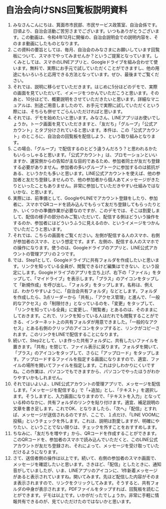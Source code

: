 # 自治会向けSNS回覧板説明資料
1. みなさんこんにちは、箕面市市民部、市民サービス政策室、自治会係です。日頃より、自治会活動ご苦労さまでございます。いつもありがとうございます。この動画は、令和4年12月に開催の、自治会説明会での説明内容を、そのまま動画にしたものとなります。
2. この資料の要旨としては、毎月、自治会のみなさまにお願いしています回覧板について、スマホでやってみませんか？というご提案となっています。しくみとしては、スマホのLINEアプリと、Googleドライブを組み合わせて使います。無料で、実際にお手元で試していただくことができますし、他の用途にもいろいろと応用できる方法となっています。ぜひ、最後までご覧ください。
3. それでは、説明に移らせていただきます。はじめに5分ほどのデモで、実際の画面を見ていただいて、イメージをつかんでいただこうと思います。そのあと、10分ほどで、概要説明をさせていただきたいと思います。詳細なマニュアルは、別途ご用意しましたので、お手元で実際に試していただくという際には、そちらも併せてごらんいただければと思います。
4. それでは、デモを始めたいと思います。みなさん、LINEアプリはお使いでしょうか。トーク画面を見ていただきますと、「友だち」「グループ」「公式アカウント」とタブ分けされていると思います。本件は、この「公式アカウント」のところに、自治会の回覧板を配信しよう、という取り組みとなります。
5. この場合、「グループ」で配信するのとどう違うんだろう？と思われるかたもいらっしゃると思います。「公式アカウント」は、プロモーションといいますか、運営側からの告知が主な目的であるため、参加者同士が友だち登録する必要がありません。参加者の多いグループトークに参加するのは抵抗がある、というかたも多いと思います。LINE公式アカウントを使えば、他の参加者と友だち登録しませんので、他の参加者から個人あてメッセージがきたりといったこともありません。非常に参加していただきやすい仕組みではないかな、と思います。
6. 実際には、前準備として、GoogleやLINEでアカウント登録をしたり、参加者に、スマホでQRコードを読み込んでもらって友だち登録してもらったりとか、いくつかの準備作業が必要なのですが、このデモでは、そこは割愛しまして、配信の様子の部分のみご覧いただいて、配信する側はどういう操作をするのか、参加者にはどういうふうに見えるのか、というイメージをつかんでいただこうと思います。
7. それでは、こちらの画面をご覧ください。左側が配信する人のスマホ、右側が参加者のスマホ、という想定です。まず、左側の、配信する人のスマホでの操作になります。使うのは、Googleドライブのアプリと、LINE公式アカウントの管理アプリの２つです。
8. では、Step1として、Googleドライブに共有フォルダを作成したいと思います。リンクを知っている全員が、閲覧できるけど編集はできない、という設定にします。Googleドライブのアプリを立ち上げ、右下の「ファイル」をタップして、「マイドライブ」を表示します。「プラス」のアイコンをタップして「新規作成」を呼び出し、「フォルダ」をタップします。名称は、例えば、わかりやすいように、「自治会共有フォルダ」などとします。フォルダを作成したら、3点リーダーから「共有」、「アクセス管理」と進んで、「一般的なアクセス」の「制限付き」となっているのを、「変更」をタップして、「リンクを知っている全員」に変更し、「閲覧者」とあるのは、そのままにしておきます。これで、リンクを知っている人はだれでも閲覧することができる、インターネット上の共有フォルダが用意できました。「一般的なアクセス」とある右側のクリップのアイコンをタップすると、リンクがコピーされます。このリンクをLINEで配信することになります。
9.  続いて、Step2として、いま作った共有フォルダに、共有したいファイルを置きます。「共有」を閉じて、ファイル表示に戻ります。フォルダを開いて、「プラス」のアイコンをタップして、さらに「アップロード」をタップします。アップロードするファイルを指定する画面になりますので、適宜、ファイルの場所を開いてファイルを指定します。これは少しわかりにくいですね。この作業は、パソコンでもできますから、パソコンでやったほうがわかりやすいかもしれません。
10. それではいよいよ、LINE公式アカウントの管理アプリで、メッセージを配信します。「メッセージを配信する」で「+追加」とし、「テキスト」を選択します。そうしますと、入力画面になりますので、「テキストを入力」となっている枠のなかに、共有フォルダのリンクを貼り付けます。適宜、補足説明の文章を書き足します。これでOK、となりましたら、「次へ」「配信」とすれば、メッセージが送信されるのですが、ここで、１点だけ、「LINE VOOMに投稿」というチェックを外します。これは、説明は割愛しますが、明確にやりたい、ということでない限りは、チェックを外すことをおすすめします。
11. ちなみに、「友だちを増やす」から、QRコードを作成することができます。このQRコードを、参加者のスマホで読み込んでいただくと、このLINE公式アカウントが友だち登録され、それによって、メッセージを受け取っていただけるようになります。
12. さて、送信者側の操作は以上です。続いて、右側の参加者のスマホ画面で、メッセージを確認したいと思います。さきほど、「配信」としたときに、通知音がしていましたが、いま、LINEアプリのアイコンに、1件新着メッセージがあると表示されていますね。開いてみます。先ほど配信した内容がそのまま表示されますので、リンクをクリックしてみます。そうすると、共有フォルダの中身が表示されます。PDFファイルをタップすれば、回覧板を読むことができます。デモは以上です。いかがだったでしょうか。非常に手軽に情報共有できるのが、見ていただけたのではないかと思います。 